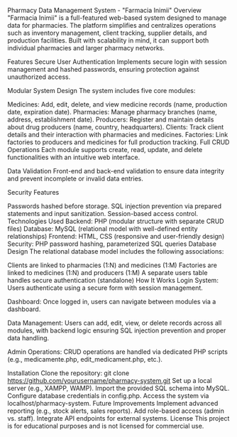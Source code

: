 Pharmacy Data Management System - "Farmacia Inimii"
Overview
"Farmacia Inimii" is a full-featured web-based system designed to manage data for pharmacies. The platform simplifies and centralizes operations such as inventory management, client tracking, supplier details, and production facilities. Built with scalability in mind, it can support both individual pharmacies and larger pharmacy networks.

Features
Secure User Authentication
Implements secure login with session management and hashed passwords, ensuring protection against unauthorized access.

Modular System Design
The system includes five core modules:

Medicines: Add, edit, delete, and view medicine records (name, production date, expiration date).
Pharmacies: Manage pharmacy branches (name, address, establishment date).
Producers: Register and maintain details about drug producers (name, country, headquarters).
Clients: Track client details and their interaction with pharmacies and medicines.
Factories: Link factories to producers and medicines for full production tracking.
Full CRUD Operations
Each module supports create, read, update, and delete functionalities with an intuitive web interface.

Data Validation
Front-end and back-end validation to ensure data integrity and prevent incomplete or invalid data entries.

Security Features

Passwords hashed before storage.
SQL injection prevention via prepared statements and input sanitization.
Session-based access control.
Technologies Used
Backend: PHP (modular structure with separate CRUD files)
Database: MySQL (relational model with well-defined entity relationships)
Frontend: HTML, CSS (responsive and user-friendly design)
Security: PHP password hashing, parameterized SQL queries
Database Design
The relational database model includes the following associations:

Clients are linked to pharmacies (1:N) and medicines (1:M)
Factories are linked to medicines (1:N) and producers (1:M)
A separate users table handles secure authentication (standalone)
How It Works
Login System:
Users authenticate using a secure form with session management.

Dashboard:
Once logged in, users can navigate between modules via a dashboard.

Data Management:
Users can add, edit, view, or delete records across all modules, with backend logic ensuring SQL injection prevention and proper data handling.

Admin Operations:
CRUD operations are handled via dedicated PHP scripts (e.g., medicamente.php, edit_medicament.php, etc.).

Installation
Clone the repository:
git clone https://github.com/yourusername/pharmacy-system.git
Set up a local server (e.g., XAMPP, WAMP).
Import the provided SQL schema into MySQL.
Configure database credentials in config.php.
Access the system via localhost/pharmacy-system.
Future Improvements
Implement advanced reporting (e.g., stock alerts, sales reports).
Add role-based access (admin vs. staff).
Integrate API endpoints for external systems.
License
This project is for educational purposes and is not licensed for commercial use.
